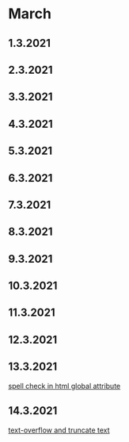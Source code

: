 # March

## 1.3.2021

## 2.3.2021

## 3.3.2021

## 4.3.2021

## 5.3.2021

## 6.3.2021

## 7.3.2021

## 8.3.2021

## 9.3.2021

## 10.3.2021

## 11.3.2021

## 12.3.2021

## 13.3.2021

[spell check in html global attribute](https://developer.mozilla.org/en-US/docs/Web/HTML/Global_attributes/spellcheck)

## 14.3.2021

[text-overflow and truncate text](https://developer.mozilla.org/en-US/docs/Web/CSS/text-overflow)
